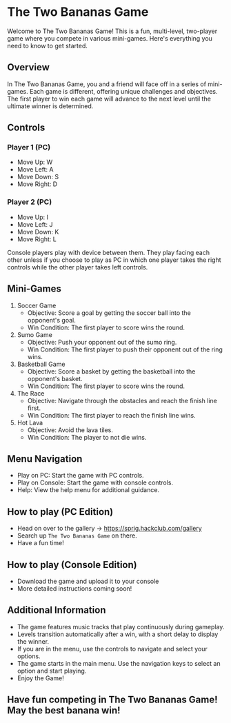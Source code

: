 # The Two Bananas Game
Welcome to The Two Bananas Game! This is a fun, multi-level, two-player game where you compete in various mini-games. Here's everything you need to know to get started.

## Overview
In The Two Bananas Game, you and a friend will face off in a series of mini-games. Each game is different, offering unique challenges and objectives. The first player to win each game will advance to the next level until the ultimate winner is determined.

## Controls
### Player 1 (PC)
- Move Up: W
- Move Left: A
- Move Down: S
- Move Right: D
### Player 2 (PC)
- Move Up: I
- Move Left: J
- Move Down: K
- Move Right: L

Console players play with device between them. They play facing each other unless if you choose to play as PC in which one player takes the right controls while the other player takes left controls. 

## Mini-Games
1. Soccer Game
    - Objective: Score a goal by getting the soccer ball into the opponent's goal.
    - Win Condition: The first player to score wins the round.
2. Sumo Game
    - Objective: Push your opponent out of the sumo ring.
    - Win Condition: The first player to push their opponent out of the ring wins.
3. Basketball Game
    - Objective: Score a basket by getting the basketball into the opponent's basket.
    - Win Condition: The first player to score wins the round.
4. The Race
    - Objective: Navigate through the obstacles and reach the finish line first.
    - Win Condition: The first player to reach the finish line wins.
5. Hot Lava
    - Objective: Avoid the lava tiles.
    - Win Condition: The  player to not die wins.
## Menu Navigation
- Play on PC: Start the game with PC controls.
- Play on Console: Start the game with console controls.
- Help: View the help menu for additional guidance.

## How to play (PC Edition)
- Head on over to the gallery -> https://sprig.hackclub.com/gallery
- Search up `The Two Bananas Game` on there.
- Have a fun time!

## How to play (Console Edition)
- Download the game and upload it to your console
- More detailed instructions coming soon!

## Additional Information
- The game features music tracks that play continuously during gameplay.
- Levels transition automatically after a win, with a short delay to display the winner.
- If you are in the menu, use the controls to navigate and select your options.
- The game starts in the main menu. Use the navigation keys to select an option and start playing.
- Enjoy the Game!


## Have fun competing in The Two Bananas Game!  May the best banana win!
